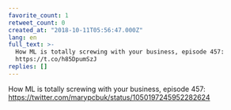 ```yaml
---
favorite_count: 1
retweet_count: 0
created_at: "2018-10-11T05:56:47.000Z"
lang: en
full_text: >-
  How ML is totally screwing with your business, episode 457:
  https://t.co/h85DpumSzJ
replies: []
---
```


How ML is totally screwing with your business, episode 457:
<https://twitter.com/marypcbuk/status/1050197245952282624>

